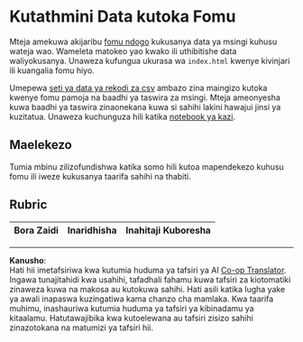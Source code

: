 <!--
CO_OP_TRANSLATOR_METADATA:
{
  "original_hash": "f9d5a7275e046223fa6474477674b810",
  "translation_date": "2025-08-26T14:41:23+00:00",
  "source_file": "2-Working-With-Data/08-data-preparation/assignment.md",
  "language_code": "sw"
}
-->
# Kutathmini Data kutoka Fomu

Mteja amekuwa akijaribu [fomu ndogo](../../../../2-Working-With-Data/08-data-preparation/index.html) kukusanya data ya msingi kuhusu wateja wao. Wameleta matokeo yao kwako ili uthibitishe data waliyokusanya. Unaweza kufungua ukurasa wa `index.html` kwenye kivinjari ili kuangalia fomu hiyo.

Umepewa [seti ya data ya rekodi za csv](../../../../data/form.csv) ambazo zina maingizo kutoka kwenye fomu pamoja na baadhi ya taswira za msingi. Mteja ameonyesha kuwa baadhi ya taswira zinaonekana kuwa si sahihi lakini hawajui jinsi ya kuzitatua. Unaweza kuchunguza hili katika [notebook ya kazi](assignment.ipynb).

## Maelekezo

Tumia mbinu zilizofundishwa katika somo hili kutoa mapendekezo kuhusu fomu ili iweze kukusanya taarifa sahihi na thabiti.

## Rubric

Bora Zaidi | Inaridhisha | Inahitaji Kuboresha
--- | --- | ---

---

**Kanusho**:  
Hati hii imetafsiriwa kwa kutumia huduma ya tafsiri ya AI [Co-op Translator](https://github.com/Azure/co-op-translator). Ingawa tunajitahidi kwa usahihi, tafadhali fahamu kuwa tafsiri za kiotomatiki zinaweza kuwa na makosa au kutokuwa sahihi. Hati asili katika lugha yake ya awali inapaswa kuzingatiwa kama chanzo cha mamlaka. Kwa taarifa muhimu, inashauriwa kutumia huduma ya tafsiri ya kibinadamu ya kitaalamu. Hatutawajibika kwa kutoelewana au tafsiri zisizo sahihi zinazotokana na matumizi ya tafsiri hii.